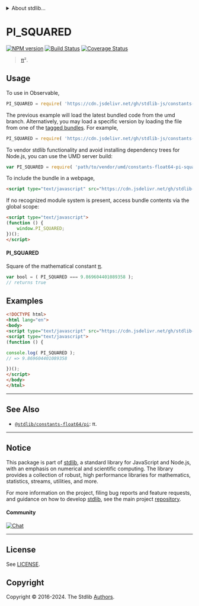 <!--

@license Apache-2.0

Copyright (c) 2018 The Stdlib Authors.

Licensed under the Apache License, Version 2.0 (the "License");
you may not use this file except in compliance with the License.
You may obtain a copy of the License at

   http://www.apache.org/licenses/LICENSE-2.0

Unless required by applicable law or agreed to in writing, software
distributed under the License is distributed on an "AS IS" BASIS,
WITHOUT WARRANTIES OR CONDITIONS OF ANY KIND, either express or implied.
See the License for the specific language governing permissions and
limitations under the License.

-->


<details>
  <summary>
    About stdlib...
  </summary>
  <p>We believe in a future in which the web is a preferred environment for numerical computation. To help realize this future, we've built stdlib. stdlib is a standard library, with an emphasis on numerical and scientific computation, written in JavaScript (and C) for execution in browsers and in Node.js.</p>
  <p>The library is fully decomposable, being architected in such a way that you can swap out and mix and match APIs and functionality to cater to your exact preferences and use cases.</p>
  <p>When you use stdlib, you can be absolutely certain that you are using the most thorough, rigorous, well-written, studied, documented, tested, measured, and high-quality code out there.</p>
  <p>To join us in bringing numerical computing to the web, get started by checking us out on <a href="https://github.com/stdlib-js/stdlib">GitHub</a>, and please consider <a href="https://opencollective.com/stdlib">financially supporting stdlib</a>. We greatly appreciate your continued support!</p>
</details>

# PI_SQUARED

[![NPM version][npm-image]][npm-url] [![Build Status][test-image]][test-url] [![Coverage Status][coverage-image]][coverage-url] <!-- [![dependencies][dependencies-image]][dependencies-url] -->

> [π][@stdlib/constants/float64/pi]².



<section class="usage">

## Usage

To use in Observable,

```javascript
PI_SQUARED = require( 'https://cdn.jsdelivr.net/gh/stdlib-js/constants-float64-pi-squared@umd/browser.js' )
```
The previous example will load the latest bundled code from the umd branch. Alternatively, you may load a specific version by loading the file from one of the [tagged bundles](https://github.com/stdlib-js/constants-float64-pi-squared/tags). For example,

```javascript
PI_SQUARED = require( 'https://cdn.jsdelivr.net/gh/stdlib-js/constants-float64-pi-squared@v0.2.2-umd/browser.js' )
```

To vendor stdlib functionality and avoid installing dependency trees for Node.js, you can use the UMD server build:

```javascript
var PI_SQUARED = require( 'path/to/vendor/umd/constants-float64-pi-squared/index.js' )
```

To include the bundle in a webpage,

```html
<script type="text/javascript" src="https://cdn.jsdelivr.net/gh/stdlib-js/constants-float64-pi-squared@umd/browser.js"></script>
```

If no recognized module system is present, access bundle contents via the global scope:

```html
<script type="text/javascript">
(function () {
    window.PI_SQUARED;
})();
</script>
```

#### PI_SQUARED

Square of the mathematical constant [π][@stdlib/constants/float64/pi].

```javascript
var bool = ( PI_SQUARED === 9.869604401089358 );
// returns true
```

</section>

<!-- /.usage -->

<section class="examples">

## Examples

<!-- TODO: better example -->

<!-- eslint no-undef: "error" -->

```html
<!DOCTYPE html>
<html lang="en">
<body>
<script type="text/javascript" src="https://cdn.jsdelivr.net/gh/stdlib-js/constants-float64-pi-squared@umd/browser.js"></script>
<script type="text/javascript">
(function () {

console.log( PI_SQUARED );
// => 9.869604401089358

})();
</script>
</body>
</html>
```

</section>

<!-- /.examples -->

<!-- C interface documentation. -->



<!-- Section for related `stdlib` packages. Do not manually edit this section, as it is automatically populated. -->

<section class="related">

* * *

## See Also

-   <span class="package-name">[`@stdlib/constants-float64/pi`][@stdlib/constants/float64/pi]</span><span class="delimiter">: </span><span class="description">π.</span>

</section>

<!-- /.related -->

<!-- Section for all links. Make sure to keep an empty line after the `section` element and another before the `/section` close. -->


<section class="main-repo" >

* * *

## Notice

This package is part of [stdlib][stdlib], a standard library for JavaScript and Node.js, with an emphasis on numerical and scientific computing. The library provides a collection of robust, high performance libraries for mathematics, statistics, streams, utilities, and more.

For more information on the project, filing bug reports and feature requests, and guidance on how to develop [stdlib][stdlib], see the main project [repository][stdlib].

#### Community

[![Chat][chat-image]][chat-url]

---

## License

See [LICENSE][stdlib-license].


## Copyright

Copyright &copy; 2016-2024. The Stdlib [Authors][stdlib-authors].

</section>

<!-- /.stdlib -->

<!-- Section for all links. Make sure to keep an empty line after the `section` element and another before the `/section` close. -->

<section class="links">

[npm-image]: http://img.shields.io/npm/v/@stdlib/constants-float64-pi-squared.svg
[npm-url]: https://npmjs.org/package/@stdlib/constants-float64-pi-squared

[test-image]: https://github.com/stdlib-js/constants-float64-pi-squared/actions/workflows/test.yml/badge.svg?branch=v0.2.2
[test-url]: https://github.com/stdlib-js/constants-float64-pi-squared/actions/workflows/test.yml?query=branch:v0.2.2

[coverage-image]: https://img.shields.io/codecov/c/github/stdlib-js/constants-float64-pi-squared/main.svg
[coverage-url]: https://codecov.io/github/stdlib-js/constants-float64-pi-squared?branch=main

<!--

[dependencies-image]: https://img.shields.io/david/stdlib-js/constants-float64-pi-squared.svg
[dependencies-url]: https://david-dm.org/stdlib-js/constants-float64-pi-squared/main

-->

[chat-image]: https://img.shields.io/gitter/room/stdlib-js/stdlib.svg
[chat-url]: https://app.gitter.im/#/room/#stdlib-js_stdlib:gitter.im

[stdlib]: https://github.com/stdlib-js/stdlib

[stdlib-authors]: https://github.com/stdlib-js/stdlib/graphs/contributors

[umd]: https://github.com/umdjs/umd
[es-module]: https://developer.mozilla.org/en-US/docs/Web/JavaScript/Guide/Modules

[deno-url]: https://github.com/stdlib-js/constants-float64-pi-squared/tree/deno
[deno-readme]: https://github.com/stdlib-js/constants-float64-pi-squared/blob/deno/README.md
[umd-url]: https://github.com/stdlib-js/constants-float64-pi-squared/tree/umd
[umd-readme]: https://github.com/stdlib-js/constants-float64-pi-squared/blob/umd/README.md
[esm-url]: https://github.com/stdlib-js/constants-float64-pi-squared/tree/esm
[esm-readme]: https://github.com/stdlib-js/constants-float64-pi-squared/blob/esm/README.md
[branches-url]: https://github.com/stdlib-js/constants-float64-pi-squared/blob/main/branches.md

[stdlib-license]: https://raw.githubusercontent.com/stdlib-js/constants-float64-pi-squared/main/LICENSE

<!-- <related-links> -->

[@stdlib/constants/float64/pi]: https://github.com/stdlib-js/constants-float64-pi/tree/umd

<!-- </related-links> -->

</section>

<!-- /.links -->
